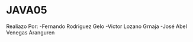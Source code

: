 # JAVA05
Realiazo Por:
  -Fernando Rodriguez Gelo
  -Victor Lozano Grnaja
  -José Abel Venegas Aranguren
